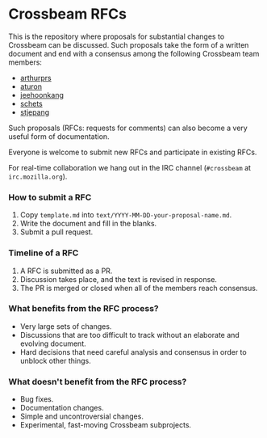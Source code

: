 # Crossbeam RFCs

This is the repository where proposals for substantial changes to Crossbeam
can be discussed. Such proposals take the form of a written document and
end with a consensus among the following Crossbeam team members:

- [arthurprs](https://github.com/arthurprs)
- [aturon](https://github.com/aturon)
- [jeehoonkang](https://github.com/jeehoonkang)
- [schets](https://github.com/schets)
- [stjepang](https://github.com/stjepang)

Such proposals (RFCs: requests for comments) can also become a very useful form of
documentation.

Everyone is welcome to submit new RFCs and participate in existing RFCs.

For real-time collaboration we hang out in the IRC channel
(`#crossbeam` at `irc.mozilla.org`).

### How to submit a RFC

1. Copy `template.md` into `text/YYYY-MM-DD-your-proposal-name.md`.
2. Write the document and fill in the blanks.
3. Submit a pull request.

### Timeline of a RFC

1. A RFC is submitted as a PR.
2. Discussion takes place, and the text is revised in response.
3. The PR is merged or closed when all of the members reach consensus.

### What benefits from the RFC process?

- Very large sets of changes.
- Discussions that are too difficult to track without an elaborate and evolving document.
- Hard decisions that need careful analysis and consensus in order to unblock other things.

### What doesn't benefit from the RFC process?

- Bug fixes.
- Documentation changes.
- Simple and uncontroversial changes.
- Experimental, fast-moving Crossbeam subprojects.
